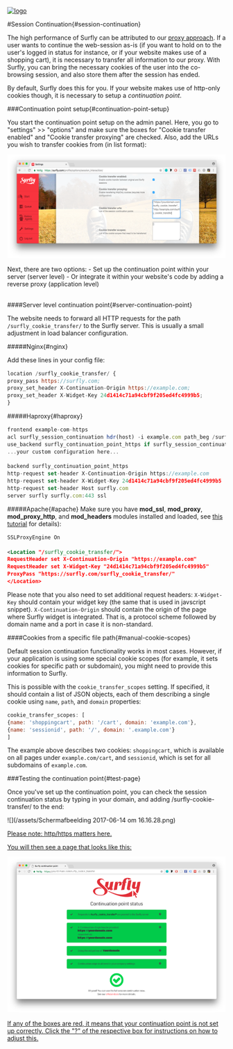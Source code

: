 <a href="https://www.surfly.com/">![logo](images/logosmall.png)</a>

<a name="session-continuation"></a>
#Session Continuation{#session-continuation}

The high performance of Surfly can be attributed to our [proxy approach](https://docs.surfly.com/introduction/the-technology.html#surfly-co-browsing "proxy approach"). If a user wants to continue the web-session as-is (if you want to hold on to the user's logged in status for instance, or if your website makes use of a shopping cart), it is necessary to transfer all information to our proxy.  With Surfly, you can bring the necessary cookies of the user into the co-browsing session, and also store them after the session has ended.

By default, Surfly does this for you. If your website makes use of http-only cookies though, it is necessary to setup a _continuation point_. 

<a name="continuation-point-setup"></a>
###Continuation point setup{#continuation-point-setup}

You start the continuation point setup on the admin panel. Here, you go to "settings" >> "options" and make sure the boxes for "Cookie transfer enabled" and "Cookie transfer proxying" are checked. Also, add the URLs you wish to transfer cookies from (in list format):

![](/assets/continuationpointdash2.png)

Next, there are two options:
    - Set up the continuation point within your server (server level)
    - Or integrate it within your website's code by adding a reverse proxy (application level)
    
<a name="server-continuation-point"></a>    
####Server level continuation point{#server-continuation-point}

The website needs to forward all HTTP requests for the path `/surfly_cookie_transfer/`
to the Surfly server. This is usually a small adjustment in load balancer configuration.

<a name="nginx"></a>
#####Nginx{#nginx}

Add these lines in your config file:

``` javascript
location /surfly_cookie_transfer/ {
proxy_pass https://surfly.com;
proxy_set_header X-Continuation-Origin https://example.com;
proxy_set_header X-Widget-Key 24d1414c71a94cbf9f205ed4fc4999b5;
}
```
<a name="haproxy"></a>
#####Haproxy{#haproxy}

``` javascript
frontend example-com-https
acl surfly_session_continuation hdr(host) -i example.com path_beg /surfly_cookie_transfer/
use_backend surfly_continuation_point_https if surfly_session_continuation
...your custom configuration here...

backend surfly_continuation_point_https
http-request set-header X-Continuation-Origin https://example.com
http-request set-header X-Widget-Key 24d1414c71a94cbf9f205ed4fc4999b5
http-request set-header Host surfly.com
server surfly surfly.com:443 ssl
```
<a name="apache"></a>
#####Apache{#apache}
Make sure you have **mod_ssl**, **mod_proxy**, **mod_proxy_http**, and **mod_headers** modules installed and loaded, see [this tutorial](https://www.digitalocean.com/community/tutorials/how-to-use-apache-http-server-as-reverse-proxy-using-mod_proxy-extension) for details):

```xml
SSLProxyEngine On

<Location "/surfly_cookie_transfer/">
RequestHeader set X-Continuation-Origin "https://example.com"
RequestHeader set X-Widget-Key "24d1414c71a94cbf9f205ed4fc4999b5"
ProxyPass "https://surfly.com/surfly_cookie_transfer/"
</Location>
```

Please note that you also need to set additional request headers:
`X-Widget-Key` should contain your widget key (the same that is used in javscript snippet).
`X-Continuation-Origin` should contain the origin of the page where Surfly widget is integrated.
That is, a protocol scheme followed by domain name and a port in case it is non-standard.

<a name="manual-cookie-scopes"></a>
####Cookies from a specific file path{#manual-cookie-scopes}

Default session continuation functionality works in most cases. However, if your application is using some special cookie scopes (for example, it sets cookies for specific path or subdomain), you might need to provide this information to Surfly.

This is possible with the `cookie_transfer_scopes` setting. If specified, it should contain a list of JSON objects, each of them describing a single cookie using `name`, `path`, and `domain` properties:

```javascript
cookie_transfer_scopes: [
{name: 'shoppingcart', path: '/cart', domain: 'example.com'},
{name: 'sessionid', path: '/', domain: '.example.com'}
]
```

The example above describes two cookies: `shoppingcart`, which is available on all pages under `example.com/cart`, and `sessionid`, which is set for all subdomains of `example.com`.

<a name="test-page"></a>
###Testing the continuation point{#test-page}

Once you've set up the continuation point, you can check the session continuation status by typing in your domain, and adding /surfly-cookie-transfer/ to the end:

![](/assets/Schermafbeelding 2017-06-14 om 16.16.28.png)<a href="https://www.surfly.com/">

Please note: http/https matters here.

You will then see a page that looks like this:

![](/assets/continuation_point_page.png)

If any of the boxes are red, it means that your continuation point is not set up correctly. Click the "?" of the respective box for instructions on how to adjust this.



